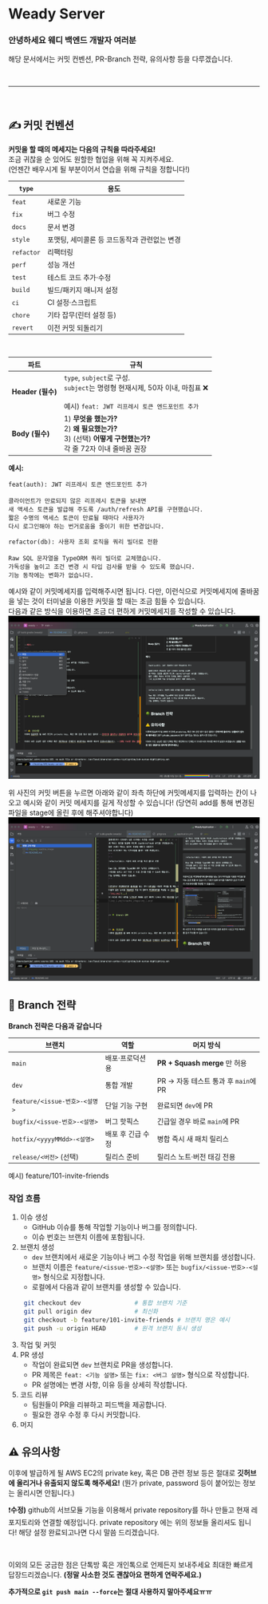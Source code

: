 # Weady Server
### 안녕하세요 웨디 백엔드 개발자 여러분
해당 문서에서는 커밋 컨벤션, PR-Branch 전략, 유의사항 등을 다루겠습니다.

<br>

---

<br>

## ✍️ 커밋 컨벤션
**커밋을 할 때의 메세지는 다음의 규칙을 따라주세요!**  
조금 귀찮을 순 있어도 원할한 협업을 위해 꼭 지켜주세요.   
(언젠간 배우시게 될 부분이어서 연습을 위해 규칙을 정합니다!)

| `type`     | 용도                        |
| ---------- |---------------------------|
| `feat`     | 새로운 기능                    |
| `fix`      | 버그 수정                     |
| `docs`     | 문서 변경                     |
| `style`    | 포맷팅, 세미콜론 등 코드동작과 관련없는 변경 |
| `refactor` | 리팩터링                      |
| `perf`     | 성능 개선                     |
| `test`     | 테스트 코드 추가·수정              |
| `build`    | 빌드/패키지 매니저 설정             |
| `ci`       | CI 설정·스크립트                |
| `chore`    | 기타 잡무(린터 설정 등)            |
| `revert`   | 이전 커밋 되돌리기                |

<br>

| 파트              | 규칙                                                                                   |
|-----------------|--------------------------------------------------------------------------------------|
| **Header (필수)** | `type`, `subject`로 구성.<br>`subject`는 명령형 현재시제, 50자 이내, 마침표 ❌ <br> <br> 예시) `feat: JWT 리프레시 토큰 엔드포인트 추가`|
| **Body (필수)**   | 1) **무엇을 했는가?**<br>2) **왜 필요했는가?**<br>3) (선택) **어떻게 구현했는가?**<br>각 줄 72자 이내 줄바꿈 권장    |

**예시:**
```
feat(auth): JWT 리프레시 토큰 엔드포인트 추가

클라이언트가 만료되지 않은 리프레시 토큰을 보내면
새 액세스 토큰을 발급해 주도록 /auth/refresh API를 구현했습니다.
짧은 수명의 액세스 토큰이 만료될 때마다 사용자가
다시 로그인해야 하는 번거로움을 줄이기 위한 변경입니다.
```
```
refactor(db): 사용자 조회 로직을 쿼리 빌더로 전환

Raw SQL 문자열을 TypeORM 쿼리 빌더로 교체했습니다.
가독성을 높이고 조건 변경 시 타입 검사를 받을 수 있도록 했습니다.
기능 동작에는 변화가 없습니다.
```

예시와 같이 커밋메세지를 입력해주시면 됩니다.
다만, 이런식으로 커밋메세지에 줄바꿈을 넣는 것이 터미널을 이용한 커밋을 할 때는 조금 힘들 수 있습니다.  
다음과 같은 방식을 이용하면 조금 더 편하게 커밋메세지를 작성할 수 있습니다.
![img.png](readme_image/img.png)


위 사진의 커밋 버튼을 누르면 아래와 같이 좌측 하단에 커밋메세지를 입력하는 칸이 나오고
예시와 같이 커밋 메세지를 길게 작성할 수 있습니다!
(당연히 add를 통해 변경된 파일을 stage에 올린 후에 해주셔야합니다)
![img2.png](readme_image/img2.png)





## 🌳 Branch 전략
**Branch 전략은 다음과 같습니다**

| 브랜치                       | 역할         | 머지 방식                       |
| ------------------------- | ---------- | --------------------------- |
| `main`                    | 배포·프로덕션용   | **PR + Squash merge** 만 허용  |
| `dev`                     | 통합 개발      | PR → 자동 테스트 통과 후 `main`에 PR |
| `feature/<issue-번호>-<설명>` | 단일 기능 구현   | 완료되면 `dev`에 PR              |
| `bugfix/<issue-번호>-<설명>`  | 버그 핫픽스     | 긴급일 경우 바로 `main`에 PR        |
| `hotfix/<yyyyMMdd>-<설명>`  | 배포 후 긴급 수정 | 병합 즉시 새 패치 릴리스              |
| `release/<버전>` (선택)       | 릴리스 준비     | 릴리스 노트·버전 태깅 전용             |

예시) feature/101-invite-friends

### 작업 흐름
1. 이슈 생성 
   - GitHub 이슈를 통해 작업할 기능이나 버그를 정의합니다.
   - 이슈 번호는 브랜치 이름에 포함됩니다.
2. 브랜치 생성
   - `dev` 브랜치에서 새로운 기능이나 버그 수정 작업을 위해 브랜치를 생성합니다.
   - 브랜치 이름은 `feature/<issue-번호>-<설명>` 또는 `bugfix/<issue-번호>-<설명>` 형식으로 지정합니다.
   - 로컬에서 다음과 같이 브랜치를 생성할 수 있습니다.
   ```bash
    git checkout dev               # 통합 브랜치 기준
    git pull origin dev            # 최신화
    git checkout -b feature/101-invite-friends # 브랜치 명은 예시
    git push -u origin HEAD        # 원격 브랜치 동시 생성
   ```
3. 작업 및 커밋
4. PR 생성
   - 작업이 완료되면 `dev` 브랜치로 PR을 생성합니다.
   - PR 제목은 `feat: <기능 설명>` 또는 `fix: <버그 설명>` 형식으로 작성합니다.
   - PR 설명에는 변경 사항, 이유 등을 상세히 작성합니다.
5. 코드 리뷰
   - 팀원들이 PR을 리뷰하고 피드백을 제공합니다.
   - 필요한 경우 수정 후 다시 커밋합니다.
6. 머지


## ⚠️ 유의사항
이후에 발급하게 될 AWS EC2의 private key, 혹은 DB 관련 정보 등은 절대로 **깃허브에 올리거나 유출되지 않도록 해주세요!** (뭔가 private, password 등이 붙어있는 정보는 올리시면 안됩니다.)  

❗️**수정)** github의 서브모듈 기능을 이용해서 private repository를 하나 만들고 현재 레포지토리와 연결할 예정입니다. private repository 에는 위의 정보들 올리셔도 됩니다! 해당 설정 완료되고나면 다시 말씀 드리겠습니다.

<br>

이외의 모든 궁금한 점은 단톡방 혹은 개인톡으로 언제든지 보내주세요 최대한 빠르게 답장드리겠습니다. **(정말 사소한 것도 괜찮아요 편하게 연락주세요.)**

**추가적으로 `git push main --force`는 절대 사용하지 말아주세요ㅠㅠ**